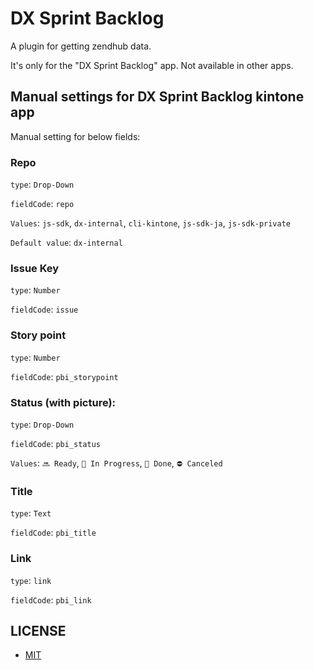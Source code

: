 # DX Sprint Backlog

A plugin for getting zendhub data.

It's only for the "DX Sprint Backlog" app. Not available in other apps.

## Manual settings for DX Sprint Backlog kintone app

Manual setting for below fields:

### Repo

`type`: `Drop-Down`

`fieldCode`: `repo`

`Values`: `js-sdk`, `dx-internal`, `cli-kintone`, `js-sdk-ja`, `js-sdk-private`

`Default value`: `dx-internal`

### Issue Key

`type`: `Number`

`fieldCode`: `issue`

### Story point

`type`: `Number`

`fieldCode`: `pbi_storypoint`

### Status (with picture): 

`type`: `Drop-Down`

`fieldCode`: `pbi_status`

`Values`: `🔜 Ready`, `🏃 In Progress`, `🎉 Done`, `⛔️ Canceled`

### Title

`type`: `Text`

`fieldCode`: `pbi_title`

### Link

`type`: `link`

`fieldCode`: `pbi_link`

## LICENSE

- [MIT](https://github.com/kintone/cli-kintone/blob/main/LICENSE)
